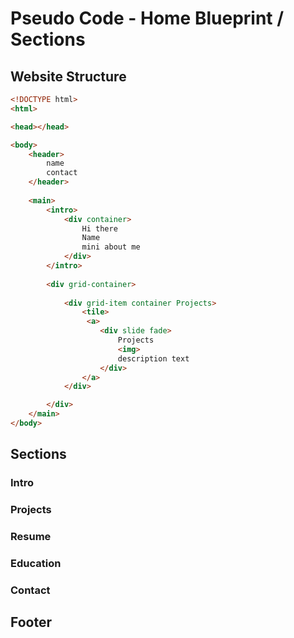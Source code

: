 # Pseudo Code - Home Blueprint / Sections

## Website Structure

```html
<!DOCTYPE html>
<html>

<head></head>

<body>
    <header>
        name
        contact
    </header>
    
    <main>
        <intro>
            <div container>
                Hi there
                Name
                mini about me
            </div>
        </intro>
        
        <div grid-container>
            
            <div grid-item container Projects>
                <tile>
                 <a>
                    <div slide fade>
                        Projects
                        <img>
                        description text
                    </div>
                </a>
            </div>

        </div>
    </main>
</body>
```

## Sections

### Intro

### Projects

### Resume 

### Education

### Contact

## Footer